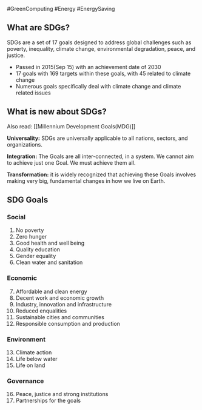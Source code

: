 #GreenComputing #Energy #EnergySaving 

## What are SDGs?
SDGs are a set of 17 goals designed to address global challenges such as poverty, inequality, climate change, environmental degradation, peace, and justice.

- Passed in 2015(Sep 15) with an achievement date of 2030
- 17 goals with 169 targets within these goals, with 45 related to climate change 
- Numerous goals specifically deal with climate change and climate related issues

## What is new about SDGs?
Also read: [[Millennium Development Goals(MDG)]]

**Universality:** SDGs are universally applicable to all nations, sectors, and organizations.

**Integration:** The Goals are all inter-connected, in a system. We cannot aim to achieve just one Goal. We must achieve them all.

**Transformation:** it is widely recognized that achieving these Goals involves making very big, fundamental changes in how we live on Earth.

## SDG Goals

### Social
1. No poverty
2. Zero hunger
3. Good health and well being
4. Quality education
5. Gender equality
6. Clean water and sanitation

### Economic
7. Affordable and clean energy
8. Decent work and economic growth
9. Industry, innovation and infrastructure
10. Reduced enqualities
11. Sustainable cities and communities
12. Responsible consumption and production

### Environment
13. Climate action
14. Life below water
15. Life on land

### Governance
16. Peace, justice and strong institutions
17. Partnerships for the goals
